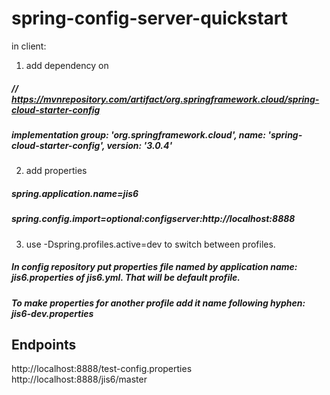 # spring-config-server-quickstart

in client:
1. add dependency on 
#####    // https://mvnrepository.com/artifact/org.springframework.cloud/spring-cloud-starter-config
#####    implementation group: 'org.springframework.cloud', name: 'spring-cloud-starter-config', version: '3.0.4'

2. add properties
##### spring.application.name=jis6
##### spring.config.import=optional:configserver:http://localhost:8888

3. use -Dspring.profiles.active=dev to switch between profiles.

##### In config repository put properties file named by application name: jis6.properties of jis6.yml. That will be default profile.
##### To make properties for another profile add it name following hyphen: jis6-dev.properties

## Endpoints
http://localhost:8888/test-config.properties
http://localhost:8888/jis6/master
